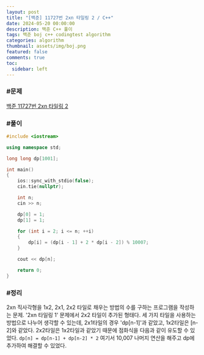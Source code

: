 ```yaml
---
layout: post
title: "[백준] 11727번 2xn 타일링 2 / C++"
date: 2024-05-20 00:00:00
description: 백준 C++ 풀이
tags: 백준 boj c++ codingtest algorithm
categories: algorithm
thumbnail: assets/img/boj.png
featured: false
comments: true
toc:
  sidebar: left
---
```


### #문제
[백준 11727번 2xn 타일링 2](https://www.acmicpc.net/problem/11727)

### #풀이
```c++
#include <iostream>

using namespace std;

long long dp[1001];

int main()
{
	ios::sync_with_stdio(false);
	cin.tie(nullptr);

	int n;
	cin >> n;

	dp[0] = 1;
	dp[1] = 1;

	for (int i = 2; i <= n; ++i)
	{
		dp[i] = (dp[i - 1] + 2 * dp[i - 2]) % 10007;
	}

	cout << dp[n];

	return 0;
}
```

### #정리
2xn 직사각형을 1x2, 2x1, 2x2 타일로 채우는 방법의 수를 구하는 프로그램을 작성하는 문제. '2xn 타일링 1' 문제에서 2x2 타일이 추가된 형태다. 세 가지 타일을 사용하는 방법으로 나누어 생각할 수 있는데, 2x1타일의 경우 'dp[n-1]'과 같았고, 1x2타일은 [n-2]와 같았다. 2x2타일은 1x2타일과 같았기 때문에 점화식을 다음과 같이 유도할 수 있었다. `dp[n] = dp[n-1] + dp[n-2] * 2` 여기서 10,007 나머지 연산을 해주고 dp에 추가하여 해결할 수 있었다.